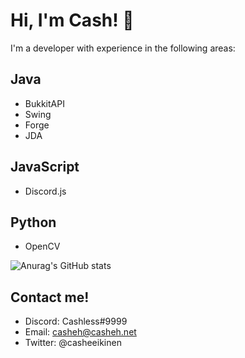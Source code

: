 # Hi, I'm Cash! :wave: 


I'm a developer with experience in the following areas:

## Java
* BukkitAPI
* Swing
* Forge
* JDA

## JavaScript
* Discord.js

## Python
* OpenCV

![Anurag's GitHub stats](https://github-readme-stats.vercel.app/api?username=casheh&show_icons=true)

## Contact me!
* Discord: Cashless#9999
* Email: casheh@casheh.net
* Twitter: @casheeikinen
